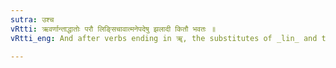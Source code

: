 ```yaml
---
sutra: उश्च
vRtti: ऋवर्णान्ताद्धातोः परौ लिङ्सिचावात्मनेपदेषु झलादी कितौ भवतः ॥
vRtti_eng: And after verbs ending in ॠ, the substitutes of _lin_ and the affix _sich_, are _kit_, when they begin with _jhal_, and the _Atmanepada_ affixes follow.

---
```

